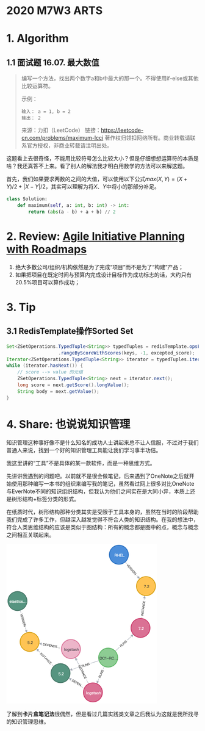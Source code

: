 # 2020 M7W3 ARTS

# 1. Algorithm

## 1.1 面试题 16.07. 最大数值

> 编写一个方法，找出两个数字a和b中最大的那一个。不得使用if-else或其他比较运算符。
>
> 示例：
>
> ```
> 输入： a = 1, b = 2
> 输出： 2
> ```
>
> 来源：力扣（LeetCode）
> 链接：https://leetcode-cn.com/problems/maximum-lcci
> 著作权归领扣网络所有。商业转载请联系官方授权，非商业转载请注明出处。

这题看上去很奇怪，不能用比较符号怎么比较大小？但是仔细想想运算符的本质是啥？我还真答不上来。看了别人的解法我才明白用数学的方法可以来解这题。

首先，我们如果要求两数的之间的大值，可以使用以下公式$max(X,Y)=(X+Y)/2 + |X-Y|/2$，其实可以理解为将$X$、$Y$中将小的那部分补足。

```python
class Solution:
    def maximum(self, a: int, b: int) -> int:
        return (abs(a - b) + a + b) // 2
```



# 2. Review: [Agile Initiative Planning with Roadmaps](https://www.infoq.com/articles/agile-initiative-planning/)

1. 绝大多数公司/组织/机构依然是为了完成“项目”而不是为了“构建”产品；
2. 如果把项目在既定时间与预算内完成设计目标作为成功标志的话，大约只有20.5%项目可以算作成功；

# 3. Tip

## 3.1 RedisTemplate操作Sorted Set

```java
Set<ZSetOperations.TypedTuple<String>> typedTuples = redisTemplate.opsForZSet()
                   .rangeByScoreWithScores(keys, -1, excepted_score);
Iterator<ZSetOperations.TypedTuple<String>> iterator = typedTuples.iterator();
while (iterator.hasNext()) {
    // score --> value 的元组
    ZSetOperations.TypedTuple<String> next = iterator.next();
    long score = next.getScore().longValue();
    String body = next.getValue();
}

```



# 4. Share: 也说说知识管理

知识管理这种事好像不是什么知名的成功人士讲起来总不让人信服，不过对于我们普通人来说，找到一个好的知识管理工具能让我们学习事半功倍。

我这里讲的“工具”不是具体的某一款软件，而是一种思维方式。

先讲讲我遇到的问题吧。以前就不是很会做笔记，后来遇到了OneNote之后就开始使用那种编写一本书的组织来编写我的笔记，虽然看过网上很多对比OneNote与EverNote不同的知识组织结构，但我认为他们之间实在是大同小异，本质上还是树形结构+标签分类的形式。

在纸质时代，树形结构那种分类其实是受限于工具本身的，虽然在当时的阶段帮助我们完成了许多工作，但越深入越发觉得不符合人类的知识结构。在我的想法中，符合人类思维结构的应该是类似于图结构：所有的概念都是图中的点，概念与概念之间相互关联起来。

![知识图谱](images/knowledge-graph.png)

了解到**卡片盒笔记法**很偶然，但是看过几篇实践类文章之后我认为这就是我所找寻的知识管理思维。